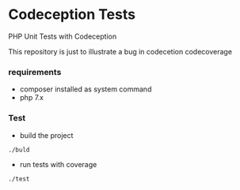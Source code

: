 # Codeception Tests

PHP Unit Tests with Codeception

This repository is just to illustrate a bug in codecetion codecoverage

### requirements
 - composer installed as system command
 - php 7.x
 
 ### Test
 - build the project 
 ```
 ./buld
 ```
 
 - run tests with coverage
 ```
 ./test
 ```
